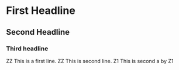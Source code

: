 # First Headline
## Second Headline
### Third headline

ZZ This is a first line.
ZZ This is second line.
Z1 This is second a by Z1
